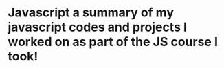 # Javascript  a summary of my javascript codes and projects I worked on as part of the JS course I took!
